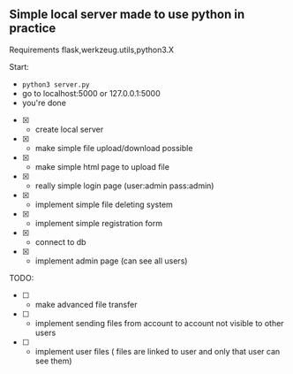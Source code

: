 ## Simple local server made to use python in practice

Requirements flask,werkzeug.utils,python3.X

Start:
- `python3 server.py`
- go to localhost:5000 or 127.0.0.1:5000
- you're done

- [x] - create local server
- [x] - make simple file upload/download possible
- [x] - make simple html page to upload file
- [x] - really simple login page (user:admin pass:admin)
- [x] - implement simple file deleting system
- [x] - implement simple registration form
- [x] - connect to db
- [x] - implement admin page (can see all users)

TODO:
- [ ] - make advanced file transfer
- [ ] - implement sending files from account to account not visible to other users
- [ ] - implement user files ( files are linked to user and only that user can see them) 
